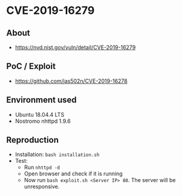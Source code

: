 # CVE-2019-16279

## About
* <https://nvd.nist.gov/vuln/detail/CVE-2019-16279>


## PoC / Exploit
* <https://github.com/jas502n/CVE-2019-16278>
 

## Environment used

* Ubuntu 18.04.4 LTS
* Nostromo nhttpd 1.9.6


## Reproduction 
* Installation: `bash installation.sh`
* Test: 
    - Run `nhttpd -d`
    - Open browser and check if it is running
    - Now run `bash exploit.sh <Server IP> 80`. The server will be unresponsive.